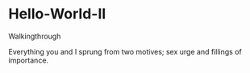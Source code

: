 # Hello-World-II
Walkingthrough

Everything you and I sprung from two motives; sex urge and fillings of importance.
